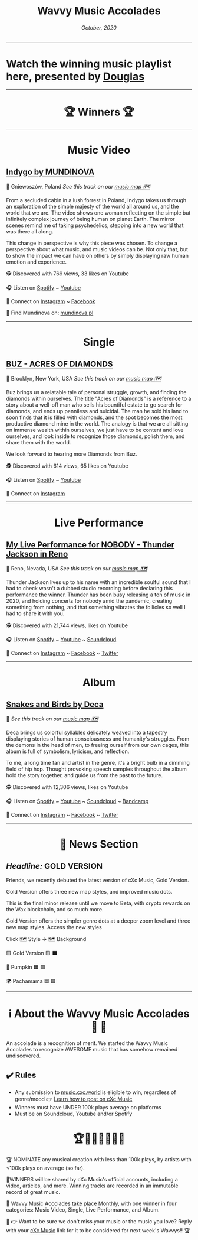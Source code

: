 
# <center> **Wavvy Music Accolades**</center> 
###### <center> October, 2020</center> 

___

# Watch the winning music playlist here, presented by [Douglas](https://douglas.life)




___

# <center>🏆 Winners 🏆 </center>

___

#  <center> **Music Video**</center> 



## [Indygo by MUNDINOVA]()
📍 Gniewoszów, Poland
*See this track on our [music map 🗺️](https://music.cxc.world/?id=1833)*
</center>
From a secluded cabin in a lush forrest in Poland, Indygo takes us through an exploration of the simple majesty of the world all around us, and the world that we are. The video shows one woman reflecting on the simple but infinitely complex journey of being human on planet Earth. The mirror scenes remind me of taking psychedelics, stepping into a new world that was there all along. 

This change in perspective is why this piece was chosen. To change a perspective about what music, and music videos can be. Not only that, but to show the impact we can have on others by simply displaying raw human emotion and experience.  


🕵 Discovered with 769 views, 33 likes on Youtube

🎧 Listen on [Spotify](https://open.spotify.com/artist/3Vb6lmYUNPoC46aAdcXWqA?si=OAcQgztbSX6ot1v4o-v9zQ) ~ [Youtube](https://www.youtube.com/watch?v=8fJM_bNKFME)

💫 Connect on [Instagram](https://www.instagram.com/mundinova.music/) ~ [Facebook](https://www.facebook.com/mundinovamusic/) 

🔗 Find Mundinova on: [mundinova.pl](https://mundinova.pl/en/mundi-2/)

___


#  <center> **Single**</center> 

## [BUZ - ACRES OF DIAMONDS]()
📍 Brooklyn, New York, USA
*See this track on our [music map 🗺️](https://music.cxc.world/?locLat=40.689&locLng=-73.874&zoom=10&id=1830)*
</center>

Buz brings us a relatable tale of personal struggle, growth, and finding the diamonds within ourselves. The title "Acres of Diamonds" is a reference to a story about a well-off man who sells his bountiful estate to go search for diamonds, and ends up penniless and suicidal. The man he sold his land to soon finds that it is filled with diamonds, and the spot becomes the most productive diamond mine in the world. The analogy is that we are all sitting on immense wealth within ourselves, we just have to be content and love ourselves, and look inside to recognize those diamonds, polish them, and share them with the world. 

We look forward to hearing more Diamonds from Buz.


🕵 Discovered with 614 views, 65 likes on Youtube

🎧 Listen on [Spotify](https://open.spotify.com/artist/3HLwtkKPPvrbf7iCZnGKgO) ~ [Youtube](https://www.youtube.com/watch?v=CcgX7ps3g8U)


💫 Connect on [Instagram](https://www.instagram.com/indiebuz/) 



___

#  <center>**Live Performance**</center>

## [My Live Performance for NOBODY - Thunder Jackson in Reno]()
📍 Reno, Nevada, USA
*See this track on our [music map 🗺️]()*
</center>

Thunder Jackson lives up to his name with an incredible soulful sound that I had to check wasn't a dubbed studio recording before declaring this performance the winner. Thunder has been busy releasing a ton of music in 2020, and holding concerts for nobody amid the pandemic, creating something from nothing, and that something vibrates the follicles so well I had to share it with you. 


🕵 Discovered with 21,744 views,  likes on Youtube

🎧 Listen on [Spotify](https://open.spotify.com/artist/3o0xJMKswwtXz2PhrRCHhJ) ~ [Youtube](https://www.youtube.com/watch?v=izAYrp8c6SE) ~ [Soundcloud](https://soundcloud.com/thunderjackson)

💫 Connect on [Instagram](https://www.instagram.com/thunderjackson/) ~ [Facebook](https://www.facebook.com/thunderjackson) ~ [Twitter](https://twitter.com/thunderjackson)

___

#  <center>**Album**</center>


## [Snakes and Birds by Deca]()
📍 
*See this track on our [music map 🗺️]()*
 
</center>
Deca brings us colorful syllables delicately weaved into a tapestry displaying stories of human consciousness and humanity's struggles. From the demons in the head of men, to freeing ourself from our own cages, this album is full of symbolism, lyricism, and reflection. 

To me, a long time fan and artist in the genre, it's a bright bulb in a dimming field of hip hop. Thought provoking speech samples throughout the album hold the story together, and guide us from the past to the future. 


🕵 Discovered with 12,306 views,  likes on Youtube

🎧 Listen on [Spotify](https://open.spotify.com/album/45YqsEtwX8y55UxoUyqyQP) ~ [Youtube](https://www.youtube.com/watch?v=wjzt00RmK-I) ~ [Soundcloud](https://soundcloud.com/decamusic) ~ [Bandcamp](https://deca.bandcamp.com/album/snakes-and-birds)

💫 Connect on [Instagram](https://www.instagram.com/decamusic/?hl=en) ~ [Facebook](https://www.facebook.com/DecaMusic/) ~ [Twitter](https://twitter.com/decamusic?lang=en)


___
# <center>📰 News Section </center>
## *Headline:*  GOLD VERSION

Friends, we recently debuted the latest version of cXc Music, Gold Version. 

Gold Version offers three new map styles, and improved music dots. 

This is the final minor release until we move to Beta, with crypto rewards on the Wax blockchain, and so much more. 

Gold Version offers the simpler genre dots at a deeper zoom level and three new map styles. Access the new styles

Click 🗺️ Style -> 🗺️ Background

🟨 Gold Version 🟨 ⬛

🎃 Pumpkin  🟧 🟪

🌍 Pachamama 🟦 🟩 





___
# <center>ℹ️ About the Wavvy Music Accolades🕺 🌊 </center>

An accolade is a recognition of merit. We started the Wavvy Music Accolades to recognize AWESOME music that has somehow remained undiscovered.


## ✔️ Rules
- Any submission to [music.cxc.world](https://music.cxc.world) is eligible to win, regardless of genre/mood  👉 [Learn how to post on cXc Music](https://docs.cxc.world/knowledge-base/how-to-add-music/)
- Winners must have UNDER 100k plays average on platforms
- Must be on Soundcloud, Youtube and/or Spotify


#  <center>🏆🥇🎼🎶🎵🏅🎊</center>


🏆 NOMINATE any musical creation with less than 100k plays, by artists with <100k plays on average (so far).

🥇WINNERS will be shared by cXc Music's official accounts, including a video, articles, and more. Winning tracks are recorded in an immutable record of great music. 

🌊 Wavvy Music Accolades take place Monthly, with one winner in four categories: Music Video, Single, Live Performance, and Album.

🔑 👉 Want to be sure we don't miss your music or the music you love? Reply with your [cXc Music](https://music.cxc.world) link for it to be considered for next week's Wavvys!! 🏆
<!--stackedit_data:
eyJoaXN0b3J5IjpbNDI1MDA1NjU4LC0xMzgzMTU1NTI1LC01OT
YxMjM0MTAsMjA2NzkxMTc5NywtMTQzNjc0NTA3Myw3OTMxMjkz
MzUsMTg5NjYyMDI4LC0xMDI2MDk5MzE0LDE2OTI1MDE3NjksMz
Q3MzQ3MzkwLDEyOTMxMTg2NjQsODI4NTQxODExLC0yMDkwMDE4
NDg2LC0yMTQ3MDQ2ODg4LDI3MzI0NzI5Miw0MjM4ODc5ODgsMT
Q4NjgxMTMyOSw1MDY0NTcyMjksLTE4NjUzMDg2MjAsNDIwMTUy
NjI3XX0=
-->